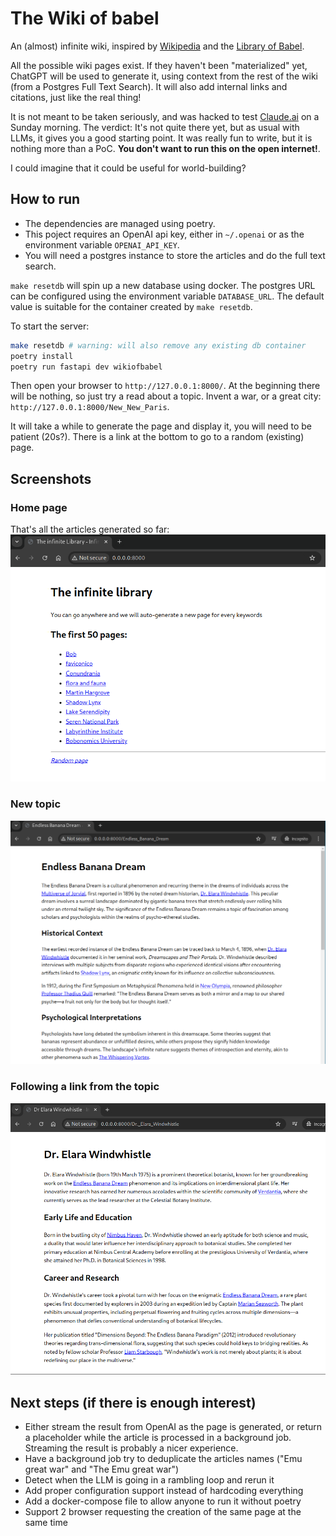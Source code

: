 # The Wiki of babel

An (almost) infinite wiki, inspired by [Wikipedia](https://en.wikipedia.org/) and the [Library of Babel](https://libraryofbabel.info/).

All the possible wiki pages exist. If they haven't been "materialized" yet, ChatGPT will be used to generate it, using context from the rest of the wiki (from a Postgres Full Text Search). It will also add internal links and citations, just like the real thing!

It is not meant to be taken seriously, and was hacked to test [Claude.ai](https://claude.ai/) on a Sunday morning. The verdict: It's not quite there yet, but as usual with LLMs, it gives you a good starting point. It was really fun to write, but it is nothing more than a PoC. **You don't want to run this on the open internet!**.

I could imagine that it could be useful for world-building?

## How to run

- The dependencies are managed using poetry.
- This poject requires an OpenAI api key, either in `~/.openai` or as the environment variable `OPENAI_API_KEY`.
- You will need a postgres instance to store the articles and do the full text search.

`make resetdb` will spin up a new database using docker. The postgres URL can be configured using the environment variable `DATABASE_URL`. The default value is suitable for the container created by `make resetdb`.

To start the server:

```bash
make resetdb # warning: will also remove any existing db container
poetry install
poetry run fastapi dev wikiofbabel
```

Then open your browser to `http://127.0.0.1:8000/`. At the beginning there will be nothing, so just try a read about a topic. Invent a war, or a great city: `http://127.0.0.1:8000/New_New_Paris`.

It will take a while to generate the page and display it, you will need to be patient (20s?). There is a link at the bottom to go to a random (existing) page.

## Screenshots

### Home page
That's all the articles generated so far:
![Home page](screenshots/infinite_home.png)

### New topic
![New topic](screenshots/infinite_banana.png)

### Following a link from the topic
![Following a link](screenshots/infinite_elara.png)

## Next steps (if there is enough interest)

- Either stream the result from OpenAI as the page is generated, or return a placeholder while the article is processed in a background job. Streaming the result is probably a nicer experience.
- Have a background job try to deduplicate the articles names ("Emu great war" and "The Emu great war")
- Detect when the LLM is going in a rambling loop and rerun it
- Add proper configuration support instead of hardcoding everything
- Add a docker-compose file to allow anyone to run it without poetry
- Support 2 browser requesting the creation of the same page at the same time
